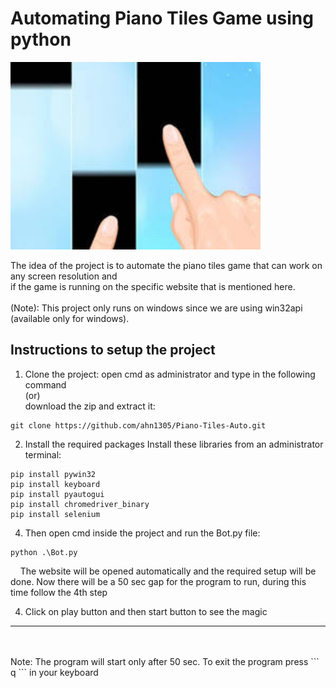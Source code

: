 # Automating Piano Tiles Game using python

<img src = "Images/main.jpg" height= "300" />


The idea of the project is to automate the piano tiles game that can work on any screen resolution and <br />
if the game is running on the specific website that is mentioned here.
<br /><br />
(Note): This project only runs on windows since we are using win32api (available only for windows).

## Instructions to setup the project

1. Clone the project:
open cmd as administrator and type in the following command <br /> 
(or) <br />
download the zip and extract it:

```
git clone https://github.com/ahn1305/Piano-Tiles-Auto.git
```
2. Install the required packages
Install these libraries from an administrator terminal:
```
pip install pywin32
pip install keyboard
pip install pyautogui
pip install chromedriver_binary
pip install selenium
```

4. Then open cmd inside the project and run the Bot.py file:
```
python .\Bot.py
```
&nbsp;&nbsp;&nbsp;&nbsp;The website will be opened automatically and the required setup will be done.
Now there will be a 50 sec gap for the program to run, during this time follow the 4th step

4. Click on play button and then start button to see the magic

<hr />
<br /><br />
Note: The program will start only after 50 sec.
To exit the program press ``` q ``` in your keyboard